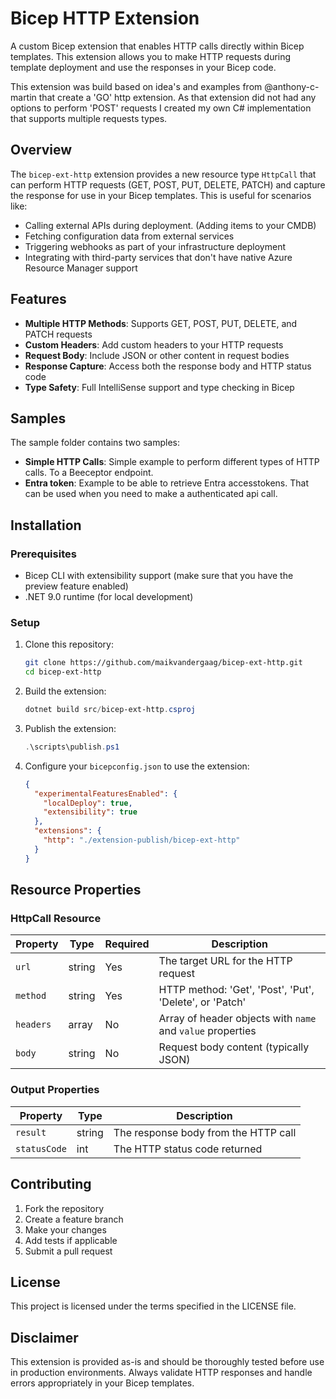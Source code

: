 # Bicep HTTP Extension

A custom Bicep extension that enables HTTP calls directly within Bicep templates. This extension allows you to make HTTP requests during template deployment and use the responses in your Bicep code.

This extension was build based on idea's and examples from @anthony-c-martin that create a 'GO' http extension. As that extension did not had any options to perform 'POST' requests I created my own C# implementation that supports multiple requests types.

## Overview

The `bicep-ext-http` extension provides a new resource type `HttpCall` that can perform HTTP requests (GET, POST, PUT, DELETE, PATCH) and capture the response for use in your Bicep templates. This is useful for scenarios like:

- Calling external APIs during deployment. (Adding items to your CMDB)
- Fetching configuration data from external services
- Triggering webhooks as part of your infrastructure deployment
- Integrating with third-party services that don't have native Azure Resource Manager support

## Features

- **Multiple HTTP Methods**: Supports GET, POST, PUT, DELETE, and PATCH requests
- **Custom Headers**: Add custom headers to your HTTP requests
- **Request Body**: Include JSON or other content in request bodies
- **Response Capture**: Access both the response body and HTTP status code
- **Type Safety**: Full IntelliSense support and type checking in Bicep

## Samples

The sample folder contains two samples:

- **Simple HTTP Calls**: Simple example to perform different types of HTTP calls. To a Beeceptor endpoint.
- **Entra token**: Example to be able to retrieve Entra accesstokens. That can be used when you need to make a authenticated api call.

## Installation

### Prerequisites

- Bicep CLI with extensibility support (make sure that you have the preview feature enabled)
- .NET 9.0 runtime (for local development)

### Setup

1. Clone this repository:

   ```bash
   git clone https://github.com/maikvandergaag/bicep-ext-http.git
   cd bicep-ext-http
   ```

2. Build the extension:

   ```powershell
   dotnet build src/bicep-ext-http.csproj
   ```

3. Publish the extension:

   ```powershell
   .\scripts\publish.ps1
   ```

4. Configure your `bicepconfig.json` to use the extension:

   ```json
   {
     "experimentalFeaturesEnabled": {
       "localDeploy": true,
       "extensibility": true
     },
     "extensions": {
       "http": "./extension-publish/bicep-ext-http"
     }
   }
   ```

## Resource Properties

### HttpCall Resource

| Property | Type | Required | Description |
|----------|------|----------|-------------|
| `url` | string | Yes | The target URL for the HTTP request |
| `method` | string | Yes | HTTP method: 'Get', 'Post', 'Put', 'Delete', or 'Patch' |
| `headers` | array | No | Array of header objects with `name` and `value` properties |
| `body` | string | No | Request body content (typically JSON) |

### Output Properties

| Property | Type | Description |
|----------|------|-------------|
| `result` | string | The response body from the HTTP call |
| `statusCode` | int | The HTTP status code returned |

## Contributing

1. Fork the repository
2. Create a feature branch
3. Make your changes
4. Add tests if applicable
5. Submit a pull request

## License

This project is licensed under the terms specified in the LICENSE file.

## Disclaimer

This extension is provided as-is and should be thoroughly tested before use in production environments. Always validate HTTP responses and handle errors appropriately in your Bicep templates.